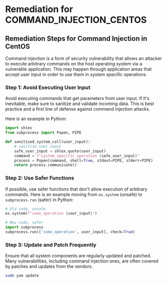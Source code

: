 # Remediation for COMMAND_INJECTION_CENTOS

## Remediation Steps for Command Injection in CentOS

Command injection is a form of security vulnerability that allows an attacker to execute arbitrary commands on the host operating system via a vulnerable application. This may happen through application areas that accept user input in order to use them in system specific operations.

### Step 1: Avoid Executing User Input

Avoid executing commands that get parameters from user input. If it's inevitable, make sure to sanitize and validate incoming data. This is best practice and a first line of defense against command injection attacks.

Here is an example in Python:

```python
import shlex
from subprocess import Popen, PIPE

def sanitised_system_call(user_input):
    # sanitize user input
    safe_user_input = shlex.quote(user_input)
    command = f"system_specific_operation {safe_user_input}"
    process = Popen(command, shell=True, stdout=PIPE, stderr=PIPE)
    return process.communicate()
```

### Step 2: Use Safer Functions

If possible, use safer functions that don't allow execution of arbitrary commands. Here is an example moving from `os.system` (unsafe) to `subprocess.run` (safer) in Python:

```python
# Old code, unsafe
os.system(f"some_operation {user_input}")

# New code, safer
import subprocess
subprocess.run(['some_operation', user_input], check=True)
```

### Step 3: Update and Patch Frequently

Ensure that all system components are regularly updated and patched. Many vulnerabilities, including command injection ones, are often covered by patches and updates from the vendors.

```bash
sudo yum update
```